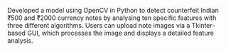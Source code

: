 Developed a model using OpenCV in Python to detect counterfeit Indian ₹500 and ₹2000 currency notes by analysing ten specific features with three different algorithms. Users can upload note images via a Tkinter-based GUI, which processes the image and displays a detailed feature analysis.

